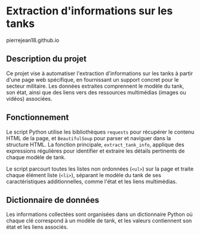 # Extraction d'informations sur les tanks

pierrejean18.github.io


## Description du projet

Ce projet vise à automatiser l'extraction d'informations sur les tanks à partir d'une page web spécifique, en fournissant un support concret pour le secteur militaire. Les données extraites comprennent le modèle du tank, son état, ainsi que des liens vers des ressources multimédias (images ou vidéos) associées.

## Fonctionnement

Le script Python utilise les bibliothèques `requests` pour récupérer le contenu HTML de la page, et `BeautifulSoup` pour parser et naviguer dans la structure HTML. La fonction principale, `extract_tank_info`, applique des expressions régulières pour identifier et extraire les détails pertinents de chaque modèle de tank.

Le script parcourt toutes les listes non ordonnées (`<ul>`) sur la page et traite chaque élément liste (`<li>`), séparant le modèle du tank de ses caractéristiques additionnelles, comme l'état et les liens multimédias.

## Dictionnaire de données

Les informations collectées sont organisées dans un dictionnaire Python où chaque clé correspond à un modèle de tank, et les valeurs contiennent son état et les liens associés.


